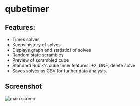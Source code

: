# qubetimer
## Features:
* Times solves
* Keeps history of solves
* Displays graph and statistics of solves
* Random state scrambles
* Preview of scrambled cube
* Standard Rubik's cube timer features: +2, DNF, delete solve
* Saves solves as CSV for further data analysis.

## Screenshot
![main screen](https://i.imgur.com/QP2YblO.png)
